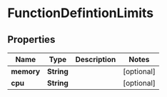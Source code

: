 
# FunctionDefintionLimits

## Properties
Name | Type | Description | Notes
------------ | ------------- | ------------- | -------------
**memory** | **String** |  |  [optional]
**cpu** | **String** |  |  [optional]



